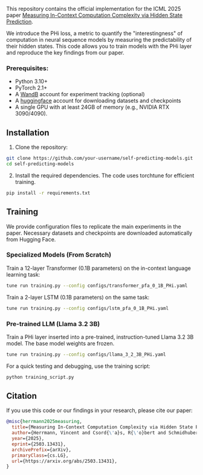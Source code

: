 This repository contains the official implementation for the ICML 2025 paper [Measuring In-Context Computation Complexity via Hidden State Prediction](https://arxiv.org/abs/2503.13431).

We introduce the PHi loss, a metric to quantify the "interestingness" of computation in neural sequence models by measuring the predictability of their hidden states. This code allows you to train models with the PHi layer and reproduce the key findings from our paper.

### Prerequisites:
- Python 3.10+
- PyTorch 2.1+
- A [WandB](wandb.ai) account for experiment tracking (optional)
- A [huggingface](huggingface.co) account for downloading datasets and checkpoints
- A single GPU with at least 24GB of memory (e.g., NVIDIA RTX 3090/4090).

## Installation

1. Clone the repository:
```Bash
git clone https://github.com/your-username/self-predicting-models.git
cd self-predicting-models
```

2. Install the required dependencies. The code uses torchtune for efficient training.
```Bash
pip install -r requirements.txt
```

## Training

We provide configuration files to replicate the main experiments in the paper. Necessary datasets and checkpoints are downloaded automatically from Hugging Face.

### Specialized Models (From Scratch)

Train a 12-layer Transformer (0.1B parameters) on the in-context language learning task:
```bash
tune run training.py --config configs/transformer_pfa_0_1B_PHi.yaml
```

Train a 2-layer LSTM (0.1B parameters) on the same task:
```bash
tune run training.py --config configs/lstm_pfa_0_1B_PHi.yaml
```

### Pre-trained LLM (Llama 3.2 3B)

Train a PHi layer inserted into a pre-trained, instruction-tuned Llama 3.2 3B model. The base model weights are frozen.

```bash
tune run training.py --config configs/llama_3_2_3B_PHi.yaml
```

For a quick testing and debugging, use the training script:
```bash
python training_script.py
```

## Citation

If you use this code or our findings in your research, please cite our paper:
```bibtex
@misc{herrmann2025measuring,
  title={Measuring In-Context Computation Complexity via Hidden State Prediction},
  author={Herrmann, Vincent and Csord{\'a}s, R{\'o}bert and Schmidhuber, J{\"u}rgen},
  year={2025},
  eprint={2503.13431},
  archivePrefix={arXiv},
  primaryClass={cs.LG},
  url={https://arxiv.org/abs/2503.13431}, 
}
```

